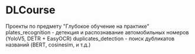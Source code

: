 # DLCourse
Проекты по предмету "Глубокое обучение на практике"
plates_recognition - детекция и распознавание автомобильных номеров (YoloV5, DETR + EasyOCR)
duplicates_detection - поиск дубликатов названий (BERT, cosinesim, и т.д.)
